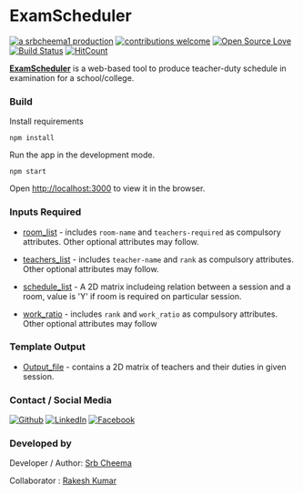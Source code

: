 # ExamScheduler


[![a srbcheema1 production](https://img.shields.io/badge/-a%20srbcheema1%20production-blue.svg)](https://github.com/srbcheema1)
[![contributions welcome](https://img.shields.io/badge/contributions-welcome-brightgreen.svg?style=flat)](https://github.ocm/srbcheema1/ExamScheduler/issues)
[![Open Source Love](https://badges.frapsoft.com/os/v1/open-source.png?v=103)](https://github.com/srbcheema1/ExamScheduler)
[![Build Status](https://travis-ci.org/srbcheema1/exam_scheduler.svg?branch=master)](https://travis-ci.org/srbcheema1/ExamScheduler)
[![HitCount](http://hits.dwyl.io/srbcheema1/ExamScheduler.svg)](http://hits.dwyl.io/srbcheema1/ExamScheduler)


**[ExamScheduler](https://srbcheema1.github.io/ExamScheduler/)** is a web-based tool to produce teacher-duty schedule in examination for a school/college.

### Build

Install requirements
```
npm install
```

Run the app in the development mode.
```
npm start
```
Open [http://localhost:3000](http://localhost:3000) to view it in the browser.


### Inputs Required


- [room_list](https://docs.google.com/spreadsheets/d/1caJK62qwDkqrdeZ8rUnaGs5JulMyxCFeaYhk7TrnsYc/edit?usp=sharing) - includes `room-name` and `teachers-required` as compulsory attributes. Other optional attributes may follow.

- [teachers_list](https://docs.google.com/spreadsheets/d/15bAOhsQVrBLxnEd4DI-PgnyDpE14taAN_ydTV9vniWY/edit?usp=sharing) - includes `teacher-name` and `rank` as compulsory attributes. Other optional attributes may follow.

- [schedule_list](https://docs.google.com/spreadsheets/d/1yyfRZFn-ZVB4889vxZ8bu1Tjj6p-qdMqxtfZfdXa554/edit?usp=sharing) - A 2D matrix includeing relation between a session and a room, value is 'Y' if room is required on particular session.

- [work_ratio](https://docs.google.com/spreadsheets/d/139LZkE2maa5xi97H0Z4hxtvCVocsYLPAPH38n6RblLQ/edit#gid=0) - includes `rank` and `work_ratio` as compulsory attributes. Other optional attributes may follow


### Template Output

- [Output_file](https://docs.google.com/spreadsheets/d/1kxMy05dvqbor3EW1vEGFoNjI8n3haLKzu7OVdrbX-Dw/edit?usp=sharing) - contains a 2D matrix of teachers and their duties in given session.

### Contact / Social Media

[![Github](https://raw.githubusercontent.com/srbcheema1/CheemaFy/master/myPlugins/extra_things/png_images/social/github.png)](https://github.com/srbcheema1/)
[![LinkedIn](https://raw.githubusercontent.com/srbcheema1/CheemaFy/master/myPlugins/extra_things/png_images/social/linkedin-48x48.png)](https://www.linkedin.com/in/srbcheema1/)
[![Facebook](https://raw.githubusercontent.com/srbcheema1/CheemaFy/master/myPlugins/extra_things/png_images/social/fb.png)](https://www.facebook.com/srbcheema/)


### Developed by

Developer / Author: [Srb Cheema](https://github.com/srbcheema1/)

Collaborator : [Rakesh Kumar](https://github.com/spider34/)

